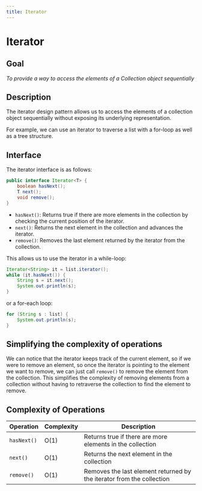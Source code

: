```yaml
---
title: Iterator
---
```


# Iterator

## Goal

*To provide a way to access the elements of a Collection object sequentially*

## Description

The iterator design pattern allows us to access the elements of a collection object sequentially without exposing its underlying representation.

For example, we can use an iterator to traverse a list with a for-loop as well as a tree structure.

## Interface

The iterator interface is as follows:

```java
public interface Iterator<T> {
    boolean hasNext();
    T next();
    void remove();
}
```

- `hasNext()`: Returns true if there are more elements in the collection by checking the current position of the iterator.
- `next()`: Returns the next element in the collection and advances the iterator.
- `remove()`: Removes the last element returned by the iterator from the collection.

This allows us to use the iterator in a while-loop:

```java
Iterator<String> it = list.iterator();
while (it.hasNext()) {
    String s = it.next();
    System.out.println(s);
}
```

or a for-each loop:

```java
for (String s : list) {
    System.out.println(s);
}
```

## Simplifying the complexity of operations

We can notice that the iterator keeps track of the current element, so if we were to remove an element, so once the iterator is pointing to the element we want to remove, we can just call `remove()` to remove the element from the collection. This simplifies the complexity of removing elements from a collection without having to retraverse the collection to find the element to remove.


## Complexity of Operations

| Operation | Complexity | Description |
|-----------|------------|-------------|
| `hasNext()` | O(1) | Returns true if there are more elements in the collection |
| `next()` | O(1) | Returns the next element in the collection |
| `remove()` | O(1) | Removes the last element returned by the iterator from the collection |